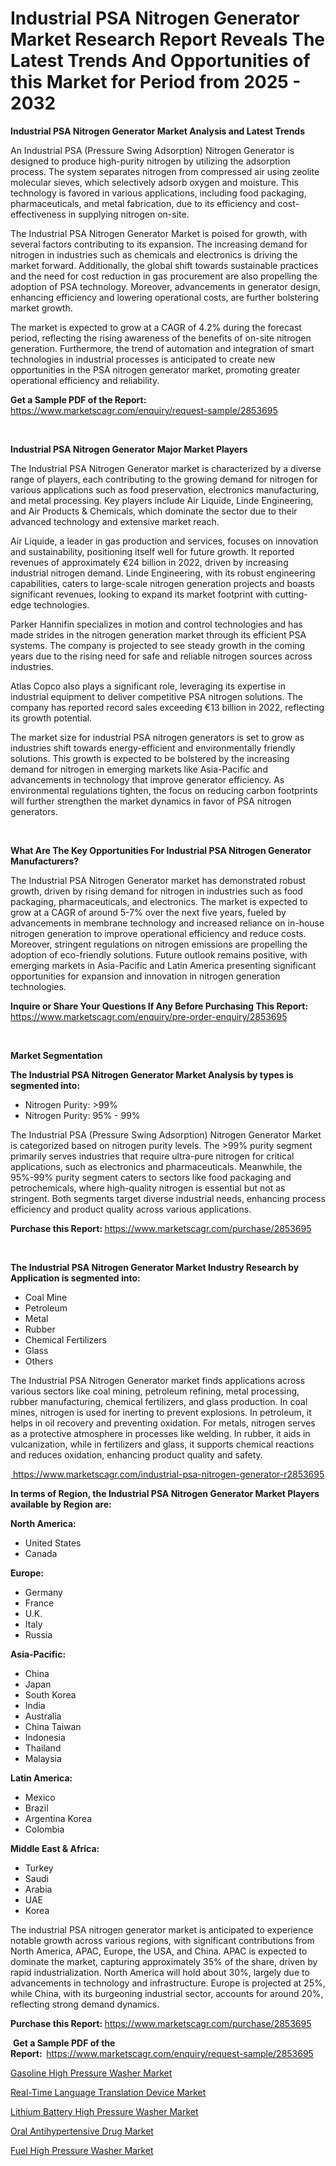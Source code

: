 <p><h1>Industrial PSA Nitrogen Generator Market Research Report Reveals The Latest Trends And Opportunities of this Market for Period from 2025 - 2032</h1></p><p><strong>Industrial PSA Nitrogen Generator Market Analysis and Latest Trends</strong></p>
<p><p>An Industrial PSA (Pressure Swing Adsorption) Nitrogen Generator is designed to produce high-purity nitrogen by utilizing the adsorption process. The system separates nitrogen from compressed air using zeolite molecular sieves, which selectively adsorb oxygen and moisture. This technology is favored in various applications, including food packaging, pharmaceuticals, and metal fabrication, due to its efficiency and cost-effectiveness in supplying nitrogen on-site.</p><p>The Industrial PSA Nitrogen Generator Market is poised for growth, with several factors contributing to its expansion. The increasing demand for nitrogen in industries such as chemicals and electronics is driving the market forward. Additionally, the global shift towards sustainable practices and the need for cost reduction in gas procurement are also propelling the adoption of PSA technology. Moreover, advancements in generator design, enhancing efficiency and lowering operational costs, are further bolstering market growth.</p><p>The market is expected to grow at a CAGR of 4.2% during the forecast period, reflecting the rising awareness of the benefits of on-site nitrogen generation. Furthermore, the trend of automation and integration of smart technologies in industrial processes is anticipated to create new opportunities in the PSA nitrogen generator market, promoting greater operational efficiency and reliability.</p></p>
<p><strong>Get a Sample PDF of the Report:&nbsp;</strong> <a href="https://www.marketscagr.com/enquiry/request-sample/2853695?utm_campaign=2138&utm_medium=2&utm_source=Github&utm_content=ia&utm_term=12032025&utm_id=industrial-psa-nitrogen-generator">https://www.marketscagr.com/enquiry/request-sample/2853695</a></p>
<p>&nbsp;</p>
<p><strong>Industrial PSA Nitrogen Generator Major Market Players</strong></p>
<p><p>The Industrial PSA Nitrogen Generator market is characterized by a diverse range of players, each contributing to the growing demand for nitrogen for various applications such as food preservation, electronics manufacturing, and metal processing. Key players include Air Liquide, Linde Engineering, and Air Products & Chemicals, which dominate the sector due to their advanced technology and extensive market reach.</p><p>Air Liquide, a leader in gas production and services, focuses on innovation and sustainability, positioning itself well for future growth. It reported revenues of approximately €24 billion in 2022, driven by increasing industrial nitrogen demand. Linde Engineering, with its robust engineering capabilities, caters to large-scale nitrogen generation projects and boasts significant revenues, looking to expand its market footprint with cutting-edge technologies.</p><p>Parker Hannifin specializes in motion and control technologies and has made strides in the nitrogen generation market through its efficient PSA systems. The company is projected to see steady growth in the coming years due to the rising need for safe and reliable nitrogen sources across industries.</p><p>Atlas Copco also plays a significant role, leveraging its expertise in industrial equipment to deliver competitive PSA nitrogen solutions. The company has reported record sales exceeding €13 billion in 2022, reflecting its growth potential.</p><p>The market size for industrial PSA nitrogen generators is set to grow as industries shift towards energy-efficient and environmentally friendly solutions. This growth is expected to be bolstered by the increasing demand for nitrogen in emerging markets like Asia-Pacific and advancements in technology that improve generator efficiency. As environmental regulations tighten, the focus on reducing carbon footprints will further strengthen the market dynamics in favor of PSA nitrogen generators.</p></p>
<p>&nbsp;</p>
<p><strong>What Are The Key Opportunities For Industrial PSA Nitrogen Generator Manufacturers?</strong></p>
<p><p>The Industrial PSA Nitrogen Generator market has demonstrated robust growth, driven by rising demand for nitrogen in industries such as food packaging, pharmaceuticals, and electronics. The market is expected to grow at a CAGR of around 5-7% over the next five years, fueled by advancements in membrane technology and increased reliance on in-house nitrogen generation to improve operational efficiency and reduce costs. Moreover, stringent regulations on nitrogen emissions are propelling the adoption of eco-friendly solutions. Future outlook remains positive, with emerging markets in Asia-Pacific and Latin America presenting significant opportunities for expansion and innovation in nitrogen generation technologies.</p></p>
<p><strong>Inquire or Share Your Questions If Any Before Purchasing This Report:</strong> <a href="https://www.marketscagr.com/enquiry/pre-order-enquiry/2853695?utm_campaign=2138&utm_medium=2&utm_source=Github&utm_content=ia&utm_term=12032025&utm_id=industrial-psa-nitrogen-generator">https://www.marketscagr.com/enquiry/pre-order-enquiry/2853695</a></p>
<p>&nbsp;</p>
<p><strong>Market Segmentation</strong></p>
<p><strong>The Industrial PSA Nitrogen Generator Market Analysis by types is segmented into:</strong></p>
<p><ul><li>Nitrogen Purity: >99%</li><li>Nitrogen Purity: 95% - 99%</li></ul></p>
<p><p>The Industrial PSA (Pressure Swing Adsorption) Nitrogen Generator Market is categorized based on nitrogen purity levels. The >99% purity segment primarily serves industries that require ultra-pure nitrogen for critical applications, such as electronics and pharmaceuticals. Meanwhile, the 95%-99% purity segment caters to sectors like food packaging and petrochemicals, where high-quality nitrogen is essential but not as stringent. Both segments target diverse industrial needs, enhancing process efficiency and product quality across various applications.</p></p>
<p><strong>Purchase this Report:&nbsp;</strong><a href="https://www.marketscagr.com/purchase/2853695?utm_campaign=2138&utm_medium=2&utm_source=Github&utm_content=ia&utm_term=12032025&utm_id=industrial-psa-nitrogen-generator">https://www.marketscagr.com/purchase/2853695</a></p>
<p>&nbsp;</p>
<p><strong>The Industrial PSA Nitrogen Generator Market Industry Research by Application is segmented into:</strong></p>
<p><ul><li>Coal Mine</li><li>Petroleum</li><li>Metal</li><li>Rubber</li><li>Chemical Fertilizers</li><li>Glass</li><li>Others</li></ul></p>
<p><p>The Industrial PSA Nitrogen Generator market finds applications across various sectors like coal mining, petroleum refining, metal processing, rubber manufacturing, chemical fertilizers, and glass production. In coal mines, nitrogen is used for inerting to prevent explosions. In petroleum, it helps in oil recovery and preventing oxidation. For metals, nitrogen serves as a protective atmosphere in processes like welding. In rubber, it aids in vulcanization, while in fertilizers and glass, it supports chemical reactions and reduces oxidation, enhancing product quality and safety.</p></p>
<p><a href="https://www.marketscagr.com/industrial-psa-nitrogen-generator-r2853695?utm_campaign=2138&utm_medium=2&utm_source=Github&utm_content=ia&utm_term=12032025&utm_id=industrial-psa-nitrogen-generator">&nbsp;https://www.marketscagr.com/industrial-psa-nitrogen-generator-r2853695</a></p>
<p><strong>In terms of Region, the Industrial PSA Nitrogen Generator Market Players available by Region are:</strong></p>
<p>
    <p> <strong> North America: </strong>
        <ul>
            <li>United States</li>
            <li>Canada</li>
        </ul>
        </p> 
    <p> <strong> Europe: </strong>
        <ul>
            <li>Germany</li>
            <li>France</li>
            <li>U.K.</li>
            <li>Italy</li>
            <li>Russia</li>
        </ul>
        </p> 
    <p> <strong> Asia-Pacific: </strong>
        <ul>
            <li>China</li>
            <li>Japan</li>
            <li>South Korea</li>
            <li>India</li>
            <li>Australia</li>
            <li>China Taiwan</li>
            <li>Indonesia</li>
            <li>Thailand</li>
            <li>Malaysia</li>
        </ul>
        </p> 
    <p> <strong> Latin America: </strong>
        <ul>
            <li>Mexico</li>
            <li>Brazil</li>
            <li>Argentina Korea</li>
            <li>Colombia</li>
        </ul>
        </p> 
    <p> <strong> Middle East & Africa: </strong>
        <ul>
            <li>Turkey</li>
            <li>Saudi</li>
            <li>Arabia</li>
            <li>UAE</li>
            <li>Korea</li>
        </ul>
    </p>
    </p>
<p><p>The industrial PSA nitrogen generator market is anticipated to experience notable growth across various regions, with significant contributions from North America, APAC, Europe, the USA, and China. APAC is expected to dominate the market, capturing approximately 35% of the share, driven by rapid industrialization. North America will hold about 30%, largely due to advancements in technology and infrastructure. Europe is projected at 25%, while China, with its burgeoning industrial sector, accounts for around 20%, reflecting strong demand dynamics.</p></p>
<p><strong>Purchase this Report: </strong><a href="https://www.marketscagr.com/purchase/2853695?utm_campaign=2138&utm_medium=2&utm_source=Github&utm_content=ia&utm_term=12032025&utm_id=industrial-psa-nitrogen-generator">https://www.marketscagr.com/purchase/2853695</a></p>
<p>&nbsp;<strong>Get a Sample PDF of the Report:&nbsp;&nbsp;</strong><a href="https://www.marketscagr.com/enquiry/request-sample/2853695?utm_campaign=2138&utm_medium=2&utm_source=Github&utm_content=ia&utm_term=12032025&utm_id=industrial-psa-nitrogen-generator">https://www.marketscagr.com/enquiry/request-sample/2853695</a></p>
<p><strong></strong></p>
<p><p><a href="https://github.com/AshikRahman991/Market-Research-Report-List-1/blob/main/gasoline-high-pressure-washer-market.md?utm_campaign=2138&utm_medium=2&utm_source=Github&utm_content=ia&utm_term=12032025&utm_id=industrial-psa-nitrogen-generator">Gasoline High Pressure Washer Market</a></p><p><a href="https://github.com/guneycigdem35/Market-Research-Report-List-5/blob/main/real-time-language-translation-device-market.md?utm_campaign=2138&utm_medium=2&utm_source=Github&utm_content=ia&utm_term=12032025&utm_id=industrial-psa-nitrogen-generator">Real-Time Language Translation Device Market</a></p><p><a href="https://github.com/giulyankela/Market-Research-Report-List-1/blob/main/lithium-battery-high-pressure-washer-market.md?utm_campaign=2138&utm_medium=2&utm_source=Github&utm_content=ia&utm_term=12032025&utm_id=industrial-psa-nitrogen-generator">Lithium Battery High Pressure Washer Market</a></p><p><a href="https://github.com/nacarnzina/Market-Research-Report-List-1/blob/main/oral-antihypertensive-drug-market.md?utm_campaign=2138&utm_medium=2&utm_source=Github&utm_content=ia&utm_term=12032025&utm_id=industrial-psa-nitrogen-generator">Oral Antihypertensive Drug Market</a></p><p><a href="https://github.com/mabutironaldo/Market-Research-Report-List-7/blob/main/fuel-high-pressure-washer-market.md?utm_campaign=2138&utm_medium=2&utm_source=Github&utm_content=ia&utm_term=12032025&utm_id=industrial-psa-nitrogen-generator">Fuel High Pressure Washer Market</a></p></p>